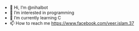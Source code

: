 - 👋 Hi, I’m @nihalbot
- 👀 I’m interested in programming
- 🌱 I’m currently learning C
- 📫 How to reach me https://www.facebook.com/veer.islam.37

<!---
nihalbot/nihalbot is a ✨ special ✨ repository because its `README.md` (this file) appears on your GitHub profile.
You can click the Preview link to take a look at your changes.
--->
